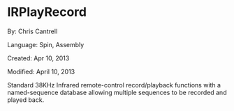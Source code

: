 # IRPlayRecord

By: Chris Cantrell

Language: Spin, Assembly

Created: Apr 10, 2013

Modified: April 10, 2013

Standard 38KHz Infrared remote-control record/playback functions with a named-sequence database allowing multiple sequences to be recorded and played back.
